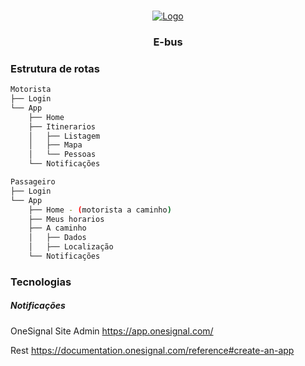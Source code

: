 <br />
<p align="center">
  <a href="https://rocketseat.com.br">
    <img src="https://s3-sa-east-1.amazonaws.com/rocketseat-cdn/rocketseat_logo_roxa.png" alt="Logo">
  </a>

  <h3 align="center">E-bus</h3>
</p>

### Estrutura de rotas

```bash
Motorista
├── Login
└── App
    ├── Home
    ├── Itinerarios
    │   ├── Listagem
    │   ├── Mapa
    │   └── Pessoas
    └── Notificações
```
```bash
Passageiro
├── Login
└── App
    ├── Home - (motorista a caminho)
    ├── Meus horarios
    ├── A caminho
    │   ├── Dados
    │   ├── Localização
    └── Notificações
```

### Tecnologias

##### Notificações
OneSignal
Site Admin
https://app.onesignal.com/

Rest
https://documentation.onesignal.com/reference#create-an-app
